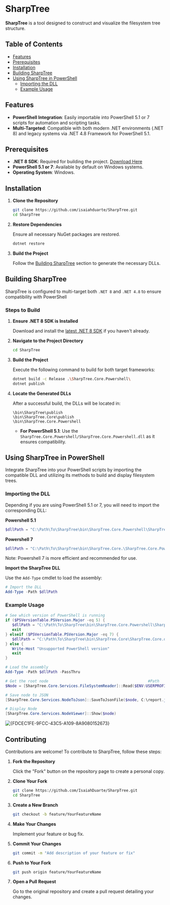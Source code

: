 ﻿# SharpTree

**SharpTree** is a tool designed to construct and visualize the filesystem tree structure.

## Table of Contents

- [Features](#features)
- [Prerequisites](#prerequisites)
- [Installation](#installation)
- [Building SharpTree](#building-sharptree)
- [Using SharpTree in PowerShell](#using-sharptree-in-powershell)
  - [Importing the DLL](#importing-the-dll)
  - [Example Usage](#example-usage)

## Features

- **PowerShell Integration**: Easily importable into PowerShell 5.1 or 7 scripts for automation and scripting tasks.
- **Multi-Targeted**: Compatible with both modern .NET environments (.NET 8) and legacy systems via .NET 4.8 Framework for PowerShell 5.1.

## Prerequisites

- **.NET 8 SDK**: Required for building the project. [Download Here](https://dotnet.microsoft.com/download/dotnet/8.0)
- **PowerShell 5.1 or 7**: Available by default on Windows systems.
- **Operating System**: Windows.

## Installation

1. **Clone the Repository**

   ```bash
   git clone https://github.com/isaiahduarte/SharpTree.git
   cd SharpTree
   ```

2. **Restore Dependencies**

   Ensure all necessary NuGet packages are restored.

   ```bash
   dotnet restore
   ```

3. **Build the Project**

   Follow the [Building SharpTree](#building-sharptree) section to generate the necessary DLLs.

## Building SharpTree

SharpTree is configured to multi-target both `.NET 8` and `.NET 4.8` to ensure compatibility with PowerShell

### Steps to Build

1. **Ensure .NET 8 SDK is Installed**

   Download and install the [latest .NET 8 SDK](https://dotnet.microsoft.com/download/dotnet/8.0) if you haven't already.

2. **Navigate to the Project Directory**

   ```bash
   cd SharpTree
   ```

3. **Build the Project**

   Execute the following command to build for both target frameworks:

   ```bash
   dotnet build -c Release .\SharpTree.Core.Powershell\
   dotnet publish
   ```

4. **Locate the Generated DLLs**

   After a successful build, the DLLs will be located in:

   ```
   \bin\SharpTree\publish
   \bin\SharpTree.Core\publish
   \bin\SharpTree.Core.Powershell
   ```

   - **For PowerShell 5.1**: Use the `SharpTree.Core.Powershell/SharpTree.Core.Powershell.dll` as it ensures compatibility.

## Using SharpTree in PowerShell

Integrate SharpTree into your PowerShell scripts by importing the compatible DLL and utilizing its methods to build and display filesystem trees.

### Importing the DLL

Depending if you are using PowerShell 5.1 or 7, you will need to import the corresponding DLL:

**Powershell 5.1**
```powershell
$dllPath = "C:\Path\To\SharpTree\bin\SharpTree.Core.Powershell\SharpTree.Core.Powershell.dll"
```

**Powershell 7**
```powershell
$dllPath = "C:\Path\To\SharpTree\bin\SharpTree.Core.\SharpTree.Core.Powershell.dll"
```

Note: Powershell 7 is more efficient and recommended for use.

**Import the SharpTree DLL**

   Use the `Add-Type` cmdlet to load the assembly:

   ```powershell
   # Import the DLL
   Add-Type -Path $dllPath
   ```

### Example Usage

   ```powershell
   # See which version of PowerShell is running
   if ($PSVersionTable.PSVersion.Major -eq 5) {
      $dllPath = "C:\Path\To\SharpTree\bin\SharpTree.Core.Powershell\SharpTree.Core.Powershell.dll"
      exit
   } elseif ($PSVersionTable.PSVersion.Major -eq 7) {
      $dllPath = "C:\Path\To\SharpTree\bin\SharpTree.Core\SharpTree.Core.dll"
   } else {
      Write-Host "Unsupported PowerShell version"
      exit
   }

   # Load the assembly
   Add-Type -Path $dllPath -PassThru

   # Get the root node                                            #Path      #MinSize #Max Depth
   $Node = [SharpTree.Core.Services.FileSystemReader]::Read($ENV:USERPROFILE, 1024, -1)

   # Save node to JSON
  [SharpTree.Core.Services.NodeToJson]::SaveToJsonFile($node, C:\report.json)

   # Display Node
  [SharpTree.Core.Services.NodeViewer]::Show($node)
   ```
![{FDCEC1FE-9FCC-43C5-A109-8A9080152673}](https://github.com/user-attachments/assets/0a52f059-19e9-4afc-a39c-66efd215fe42)

## Contributing

Contributions are welcome! To contribute to SharpTree, follow these steps:

1. **Fork the Repository**

   Click the "Fork" button on the repository page to create a personal copy.

2. **Clone Your Fork**

   ```bash
   git clone https://github.com/IsaiahDuarte/SharpTree.git
   cd SharpTree
   ```

3. **Create a New Branch**

   ```bash
   git checkout -b feature/YourFeatureName
   ```

4. **Make Your Changes**

   Implement your feature or bug fix.

5. **Commit Your Changes**

   ```bash
   git commit -m "Add description of your feature or fix"
   ```

6. **Push to Your Fork**

   ```bash
   git push origin feature/YourFeatureName
   ```

7. **Open a Pull Request**

   Go to the original repository and create a pull request detailing your changes.
